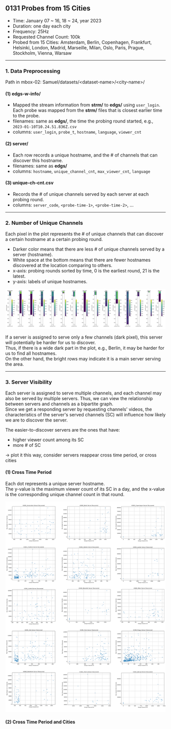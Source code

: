 ## 0131 Probes from 15 Cities
- Time: January 07 ~ 16, 18 ~ 24, year 2023
- Duration: one day each city
- Frequency: 25Hz
- Requested Channel Count: 100k
- Probed from 15 Cities: Amsterdam, Berlin, Copenhagen, Frankfurt, Helsinki, London, Madrid, Marseille, Milan, Oslo, Paris, Prague, Stockholm, Vienna, Warsaw

---
### 1. Data Preprocessing
Path in mbox-02: Samuel/datasets/\<dataset-name\>/\<city-name\>/
#### (1) edgs-w-info/
- Mapped the stream information from __strm/__ to __edgs/__ using `user_login`.
Each probe was mapped from the __strm/__ files that is closest earlier time to the probe.
- filenames: same as __edgs/__, the time the probing round started, e.g., `2023-01-10T10.24.51.836Z.csv`
- columns: `user_login`, `probe_t`, `hostname`, `language`, `viewer_cnt`

#### (2) server/
- Each row records a unique hostname, and the # of channels that can discover this hostname.
- filenames: same as __edgs/__
- columns: `hostname`, `unique_channel_cnt`, `max_viewer_cnt`, `language`

#### (3) unique-ch-cnt.csv
- Records the # of unique channels served by each server at each probing round.
- columns: `server_code`, `<probe-time-1>`, `<probe-time-2>`, ...

---
### 2. Number of Unique Channels
Each pixel in the plot represents the # of unique channels that can discover a certain hostname at a certain probing round.
- Darker color means that there are less # of unique channels served by a server (hostname).  
- White space at the bottom means that there are fewer hostnames discovered at the location comparing to others.  
- x-axis: probing rounds sorted by time, 0 is the earliest round, 21 is the latest.  
- y-axis: labels of unique hostnames.  

<img src="/images/unique-channel-cnt-all.png">

If a server is assigned to serve only a few channels (dark pixel), this server will potentially be harder for us to discover.  
Thus, if there is a wide dark part in the plot, e.g., Berlin, it may be harder for us to find all hostnames.  
On the other hand, the bright rows may indicate it is a main server serving the area.

---
### 3. Server Visibility 
Each server is assigned to serve multiple channels, and each channel may also be served by multiple servers. Thus, we can view the relationship between servers and channels as a bipartite graph.  
Since we get a responding server by requesting channels' videos, the characteristics of the server's served channels (SC) will influence how likely we are to discover the server. 

The easier-to-discover servers are the ones that have:
- higher viewer count among its SC
- more # of SC

-> plot it this way, consider servers reappear cross time period, or cross cities

#### (1) Cross Time Period
Each dot represents a unique server hostname.  
The y-value is the maximum viewer count of its SC in a day, and the x-value is the corresponding unique channel count in that round.

<img src="/images/server-from-city-all.png">

#### (2) Cross Time Period and Cities

